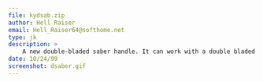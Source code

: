 ```yaml
---
file: kydsab.zip
author: Hell Raiser
email: Hell_Raiser64@softhome.net
type: jk
description: >
    A new double-bladed saber handle. It can work with a double bladed saber pack because that's what it's based off of.
date: 10/24/99
screenshot: dsaber.gif
---
```

